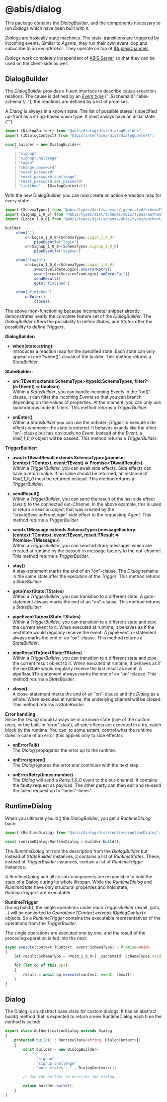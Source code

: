 # @abis/dialog
This package contains the _DialogBuilder_, and the components necessary to run _Dialogs_ which have been built with it.  

_Dialogs_ are basically state machines. The state-transitions are triggered by incoming events. Similar to _Agents_,
they run their own event loop and subscribe to an _EventBroker_. 
They operate on top of [IDuplexChannels](../interfaces/src/duplexChannel.ts).

_Dialogs_ work completely independent of [ABIS Server](../server) so that they can be used on the client-side as well.

## DialogBuilder
The _DialogBuilder_ provides a fluent interface to describe cause->reaction relations.
The cause is defined by an [_Event_ type](../types) ("_$schemaId":"abis-schema://.."), the reactions are defined by a list 
of promises.

A _Dialog_ is always in a known state. The list of possible states is specified up-front as a string-based union type.
It must always have an initial state (""): 

```typescript
import {DialogBuilder} from "@abis/dialog/dist/dialogBuilder"; 
import {IDialogContext} from "@abis/interfaces/dist/dialogContext";

const builder = new DialogBuilder<
    ""
    | "signup"
    | "signup:challenge"
    | "login"
    | "change_password"
    | "reset_password"
    | "reset_password:challenge"
    | "reset_password:set_password"
    | "finished" , IDialogContext>();
```

With the new DialogBuilder, you can now create an action->reaction map for every state:
```typescript
import {SchemaTypes} from "@abis/types/dist/schemas/_generated/schemaTypes";
import {Signup_1_0_0} from "@abis/types/dist/schemas/abis/types/authentication/_generated/signup_1_0_0";
import {Login_1_0_0} from "@abis/types/dist/schemas/abis/types/authentication/_generated/login_1_0_0";

builder
    .when("")
        .on<Login_1_0_0>(SchemaTypes.Login_1_0_0)
            .pipeEventTo("login")
        .on<Signup_1_0_0>(SchemaTypes.Signup_1_0_0)
            .pipeEventTo("signup")

    .when("login")
        .on<Login_1_0_0>(SchemaTypes.Login_1_0_0)
            .await(validateLogin).onErrorRetry()
            .await(createSessionFromLogin).onErrorFail()
            .sendResult()
            .goto("finished")

    .when("finished")
        .onEnter()
            .close();
```
The above (non-functioning because incomplete) snippet already demonstrates nearly the complete feature set of the 
_DialogBuilder_. The _DialogBuilder_ offers the possibility to define _States_, and _States_ offer the possibility to 
define _Triggers_. 

**DialogBuilder:**

* **when(state:string)**   
Introduces a reaction map for the specified state. Each state can only appear in one "when()" clause of the builder.
This method returns a _StateBuilder_

**StateBuilder:**

* **on\<TEvent extends SchemaType\>(typeId:SchemaTypes, filter?:(e:TEvent) => boolean)**  
Within a _StateBuilder_, you can handle incoming _Events_ in the "on()"-clause. It can filter the incoming _Events_ so 
that you can branch depending on the values of properties. At the moment, you can only use synchronous code in filters.
This method returns a _TriggerBuilder_.

* **onEnter()**  
Within a _StateBuilder_ you can use the onEnter-_Trigger_ to execute side effects whenever the state is entered. 
It behaves exactly like the other "on"-clause but has obviously no _Event_. 
Instead of the _Event_, a _Void_1_0_0_ object will be passed. This method returns a _TriggerBuilder_.

**TriggerBuilder:**

* **await\<TAwaitResult extends SchemaType\>(promise:(context:TContext, event:TEvent) => Promise\<TAwaitResult\>)**  
Within a _TriggerBuilder_, you can await side effects. Side effects can have a return value. 
If no value should be returned, an instance of _Void_1_0_0_ must be returned instead.
This method returns a _TriggerBuilder_.

* **sendResult()**  
Within a _TriggerBuilder_, you can send the result of the last side effect (await) to the connected out-Channel. 
In the above example, this is used to return a session object that was created by the "createSessionFromLogin" 
side effect to the requesting _Agent_. This method returns a _TriggerBuilder_.

* **send\<TMessage extends SchemaType\>(messageFactory:(context:TContext, event:TEvent, result:TResult => Promise\<TMessage\>)**  
Within a _TriggerBuilder_, you can send arbitrary messages which are created at runtime by the passed-in message factory
to the out-channel. This method returns a _TriggerBuilder_.

* **stay()**  
A stay-statement marks the end of an "on"-clause. The _Dialog_ remains in the same state after the execution of the 
_Trigger_. This method returns a _StateBuilder_.

* **goto(nextState:TStates)**  
Within a _TriggerBuilder_, you can transition to a different state. A goto-statement always marks the end of an 
"on"-clause. This method returns a _StateBuilder_.

* **pipeEventTo(nextState:TStates)**  
Within a _TriggerBuilder_, you can transition to a different state and pipe the current event to it.
When executed at runtime, it behaves as if the nextState would regularly receive the event. 
A pipeEventTo-statement always marks the end of an "on"-clause. This method returns a _StateBuilder_.

* **pipeResultTo(nextState:TStates)**  
Within a _TriggerBuilder_, you can transition to a different state and pipe the current result object to it.
When executed at runtime, it behaves as if the nextState would regularly receive the last result as event. 
A pipeResultTo-statement always marks the end of an "on"-clause. This method returns a _StateBuilder_.

* **close()**  
A close-statement marks the end of an "on"-clause and the _Dialog_ as a whole. 
When executed at runtime, the underlying channel will be closed. This method returns a _StateBuilder_.

**Error handling:**  
Since the _Dialog_ should always be in a known state (one of the custom ones, or the built-in 'error' state),
all side effects are executed in a try..catch block by the runtime. You can, to some extent, control what the runtime 
does in case of an error (this applies only to side effects):

* **onErrorFail()**  
The _Dialog_ propagates the error up to the runtime.

* **onErrorIgnore()**  
The _Dialog_ ignores the error and continues with the next step.

* **onErrorRetry(times:number)**  
The _Dialog_ will send a _Retry_1_0_0_ event to the out-channel. It contains the faulty request as payload. The other
party can then edit and re-send the failed request up to "times"-times".   

## RuntimeDialog
When you ultimately build() the _DialogBuilder_, you get a _RuntimeDialog_ back:
```typescript
import {RuntimeDialog} from "@abis/dialog/dist/runtime/runtimeDialog"; 

const runtimeDialog:RuntimeDialog = builder.build();
```
The _RuntimeDialog_ mirrors the description from the _DialogBuilder_ but instead of _StateBuilder_ instances,
it contains a list of _RuntimeStates_. These, instead of _TriggerBuilder_ instances, contain a list of _RuntimeTrigger_
instances.

A _RuntimeDialog_ and all its sub-components are responsible to hold the state of a Dialog during its whole lifespan. 
While the _RuntimeDialog_ and _RuntimeState_ have only structural properties and hold state, _RuntimeTriggers_ are 
executable.

**RuntimeTrigger**  
During build(), the single operations under each _TriggerBuilder_ (await, goto, ..) will be converted to 
_Operation\<TContext extends IDialogContext\>_ objects. So a _RuntimeTrigger_ contains the executable representatives
of the operations from the _TriggerBuilder_.  

The single operations are executed one by one, and the result of the preceding operation is fed into the next:
```typescript
async execute(context:TContext, event:SchemaType) : Promise<void>
{
    let result:SchemaType = <Void_1_0_0>{ _$schemaId: SchemaTypes.Void_1_0_0 };

    for (let op of this.ops)
    {
        result = await op.execute(context, event, result);
    }
} 
```

## Dialog
The Dialog is an abstract base class for custom dialogs. It has an abstract build() method that is expected to return
a new RuntimeDialog each time the method is called:
```typescript
export class AuthenticationDialog extends Dialog
{
    protected build() : RuntimeState<string, DialogContext>[]
    {
        const builder = new DialogBuilder<
            ""
            | "signup"
            | "signup:challenge"
            | "more states .." , DialogContext>();

        // Use the builder to describe the dialog ...

        return builder.build();
    }
}
```

